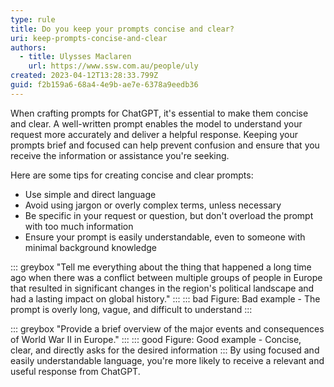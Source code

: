 ```yaml
---
type: rule
title: Do you keep your prompts concise and clear?
uri: keep-prompts-concise-and-clear
authors:
  - title: Ulysses Maclaren
    url: https://www.ssw.com.au/people/uly
created: 2023-04-12T13:28:33.799Z
guid: f2b159a6-68a4-4e9b-ae7e-6378a9eedb36
---
```

When crafting prompts for ChatGPT, it's essential to make them concise and clear. A well-written prompt enables the model to understand your request more accurately and deliver a helpful response. Keeping your prompts brief and focused can help prevent confusion and ensure that you receive the information or assistance you're seeking.

<!--endintro-->

Here are some tips for creating concise and clear prompts:

* Use simple and direct language
* Avoid using jargon or overly complex terms, unless necessary
* Be specific in your request or question, but don't overload the prompt with too much information
* Ensure your prompt is easily understandable, even to someone with minimal background knowledge

::: greybox
"Tell me everything about the thing that happened a long time ago when there was a conflict between multiple groups of people in Europe that resulted in significant changes in the region's political landscape and had a lasting impact on global history."
:::
::: bad
Figure: Bad example - The prompt is overly long, vague, and difficult to understand
:::

::: greybox
"Provide a brief overview of the major events and consequences of World War II in Europe."
:::
::: good
Figure: Good example - Concise, clear, and directly asks for the desired information
:::
By using focused and easily understandable language, you're more likely to receive a relevant and useful response from ChatGPT.